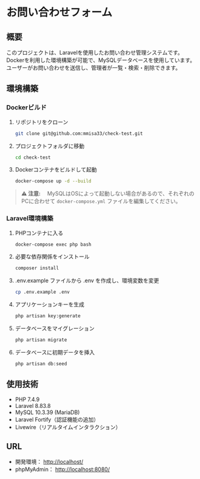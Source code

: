 # お問い合わせフォーム

## 概要
このプロジェクトは、Laravelを使用したお問い合わせ管理システムです。  
Dockerを利用した環境構築が可能で、MySQLデータベースを使用しています。  
ユーザーがお問い合わせを送信し、管理者が一覧・検索・削除できます。



## 環境構築

### **Dockerビルド**

1. リポジトリをクローン　
   ```bash
   git clone git@github.com:mmisa33/check-test.git　
2. プロジェクトフォルダに移動
    ```bash
    cd check-test　
3. Dockerコンテナをビルドして起動
    ```bash
    docker-compose up -d --build　
> **⚠ 注意:**　
> MySQLはOSによって起動しない場合があるので、それぞれのPCに合わせて `docker-compose.yml` ファイルを編集してください。



### **Laravel環境構築**

1. PHPコンテナに入る　
   ```bash
   docker-compose exec php bash　
2. 必要な依存関係をインストール
    ```bash
    composer install　
3. .env.example ファイルから .env を作成し、環境変数を変更
    ```bash
    cp .env.example .env　
4. アプリケーションキーを生成　
   ```bash
   php artisan key:generate
5. データベースをマイグレーション　
   ```bash
   php artisan migrate
6. データベースに初期データを挿入　
   ```bash
   php artisan db:seed　
   ```


## 使用技術
- PHP 7.4.9
- Laravel 8.83.8
- MySQL 10.3.39 (MariaDB)
- Laravel Fortify（認証機能の追加）
- Livewire（リアルタイムインタラクション）


## URL
- 開発環境： [http://localhost/](http://localhost/)
- phpMyAdmin： [http://localhost:8080/](http://localhost:8080/)